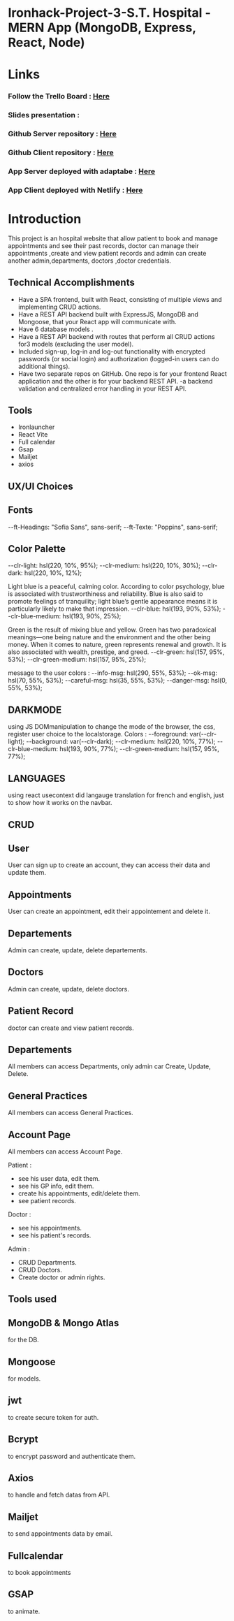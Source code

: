 # Ironhack-Project-3-S.T. Hospital - MERN App (MongoDB, Express, React, Node)

<h1>Links</h1>

<h3>Follow the Trello Board : <a href="https://trello.com/invite/b/LJqzCzCl/ATTI2457db54afb77558ab662601bc60a286E6926B91/ironhack-project3-st-hospital" target="_blank">Here</a></h3>

<h3>Slides presentation : <a href="#" target="_blank"></a></h3>

<h3>Github Server repository : <a href="https://github.com/Thomas-LBS/ST-Hospital-Server.git" target="_blank" >Here</a></h3>

<h3>Github Client repository : <a href="https://github.com/Sunitha-Arockia-Dass/ST-Hospital-Client.git" target="_blank" >Here</a></h3>

<h3>App Server deployed with adaptabe : <a href="https://st-hospital-server.adaptable.app/" target="_blank">Here</a></h3>

<h3>App Client deployed with Netlify : <a href="https://6572201300d1c000a6662a33--musical-buttercream-e1a1d2.netlify.app/#/" target="_blank">Here</a></h3>


<h1>Introduction</h1>
This project is an hospital website that allow patient to book and manage appointments and see their past records, doctor can manage their appointments ,create and view patient records and admin can create another admin,departments, doctors ,doctor credentials.

<h2>Technical Accomplishments</h2>

- Have a SPA frontend, built with React, consisting of multiple views and implementing CRUD actions.
- Have a REST API backend built with ExpressJS, MongoDB and Mongoose, that your React app will communicate with.
- Have 6 database models . 
- Have a REST API backend with routes that perform all CRUD actions for3 models (excluding the user model).
- Included sign-up, log-in and log-out functionality with encrypted passwords (or social login) and authorization (logged-in users can do additional things).
- Have two separate repos on GitHub. One repo is for your frontend React application and the other is for your backend REST API.
-a backend validation and centralized error handling in your REST API.


<h2>Tools</h2>

- Ironlauncher
- React Vite
- Full calendar
- Gsap
- Mailjet
- axios


## UX/UI Choices

<h2>Fonts</h2>

  --ft-Headings: "Sofia Sans", sans-serif;
  --ft-Texte: "Poppins", sans-serif;

<h2>Color Palette</h2>

  --clr-light: hsl(220, 10%, 95%);
  --clr-medium: hsl(220, 10%, 30%);
  --clr-dark: hsl(220, 10%, 12%);
 
Light blue is a peaceful, calming color. According to color psychology, blue is associated with trustworthiness and reliability. Blue is also said to promote feelings of tranquility; light blue’s gentle appearance means it is particularly likely to make that impression.
  --clr-blue: hsl(193, 90%, 53%);
  --clr-blue-medium: hsl(193, 90%, 25%);

Green is the result of mixing blue and yellow. Green has two paradoxical meanings—one being nature and the environment and the other being money. When it comes to nature, green represents renewal and growth. It is also associated with wealth, prestige, and greed.
  --clr-green: hsl(157, 95%, 53%);
  --clr-green-medium: hsl(157, 95%, 25%);

message to the user colors :
  --info-msg: hsl(290, 55%, 53%);
  --ok-msg: hsl(70, 55%, 53%);
  --careful-msg: hsl(35, 55%, 53%);
  --danger-msg: hsl(0, 55%, 53%);


## DARKMODE
using JS DOMmanipulation to change the mode of the browser, the css, register user choice to the localstorage.
Colors : 
  --foreground: var(--clr-light);
  --background: var(--clr-dark);
  --clr-medium: hsl(220, 10%, 77%);
  --clr-blue-medium: hsl(193, 90%, 77%);
  --clr-green-medium: hsl(157, 95%, 77%);


## LANGUAGES
using react usecontext did langauge translation for french and english, just to show how it works on the navbar.


## CRUD

<h2>User</h2>
User can sign up to create an account, they can access their data and update them.

<h2>Appointments</h2>
User can create an appointment, edit their appointement and delete it.

<h2>Departements</h2>
Admin can create, update, delete departements.

<h2>Doctors</h2>
Admin can create, update, delete doctors.

<h2>Patient Record</h2>
doctor can create and view patient records.



## Departements

All members can access Departments, only admin car Create, Update, Delete.

## General Practices

All members can access General Practices.

## Account Page

All members can access Account Page.

Patient : 
  - see his user data, edit them.
  - see his GP info, edit them.
  - create his appointments, edit/delete them.
  - see patient records.

Doctor : 
  - see his appointments.
  - see his patient's records.

Admin : 
  - CRUD Departments.
  - CRUD Doctors.
  - Create doctor or admin rights.


## Tools used

<h2>MongoDB & Mongo Atlas</h2> for the DB.

<h2>Mongoose</h2> for models.

<h2>jwt</h2> to create secure token for auth.

<h2>Bcrypt</h2> to encrypt password and authenticate them.

<h2>Axios</h2> to handle and fetch datas from API.

<h2>Mailjet</h2> to send appointments data by email.

<h2>Fullcalendar</h2> to book appointments

<h2>GSAP</h2> to animate.
